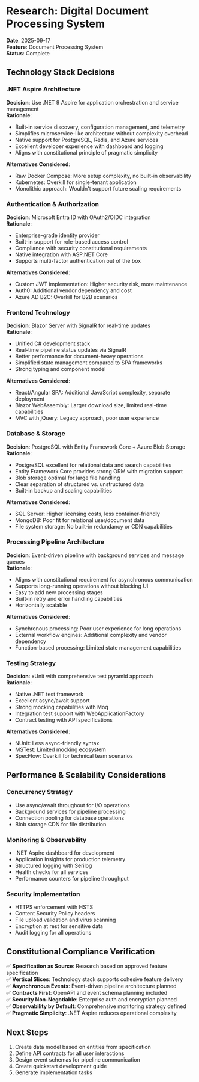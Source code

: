 # Research: Digital Document Processing System

**Date**: 2025-09-17  
**Feature**: Document Processing System  
**Status**: Complete  

## Technology Stack Decisions

### .NET Aspire Architecture
**Decision**: Use .NET 9 Aspire for application orchestration and service management  
**Rationale**: 
- Built-in service discovery, configuration management, and telemetry
- Simplifies microservice-like architecture without complexity overhead
- Native support for PostgreSQL, Redis, and Azure services
- Excellent developer experience with dashboard and logging
- Aligns with constitutional principle of pragmatic simplicity

**Alternatives Considered**:
- Raw Docker Compose: More setup complexity, no built-in observability
- Kubernetes: Overkill for single-tenant application
- Monolithic approach: Wouldn't support future scaling requirements

### Authentication & Authorization
**Decision**: Microsoft Entra ID with OAuth2/OIDC integration  
**Rationale**:
- Enterprise-grade identity provider
- Built-in support for role-based access control
- Compliance with security constitutional requirements
- Native integration with ASP.NET Core
- Supports multi-factor authentication out of the box

**Alternatives Considered**:
- Custom JWT implementation: Higher security risk, more maintenance
- Auth0: Additional vendor dependency and cost
- Azure AD B2C: Overkill for B2B scenarios

### Frontend Technology
**Decision**: Blazor Server with SignalR for real-time updates  
**Rationale**:
- Unified C# development stack
- Real-time pipeline status updates via SignalR
- Better performance for document-heavy operations
- Simplified state management compared to SPA frameworks
- Strong typing and component model

**Alternatives Considered**:
- React/Angular SPA: Additional JavaScript complexity, separate deployment
- Blazor WebAssembly: Larger download size, limited real-time capabilities
- MVC with jQuery: Legacy approach, poor user experience

### Database & Storage
**Decision**: PostgreSQL with Entity Framework Core + Azure Blob Storage  
**Rationale**:
- PostgreSQL excellent for relational data and search capabilities
- Entity Framework Core provides strong ORM with migration support
- Blob storage optimal for large file handling
- Clear separation of structured vs. unstructured data
- Built-in backup and scaling capabilities

**Alternatives Considered**:
- SQL Server: Higher licensing costs, less container-friendly
- MongoDB: Poor fit for relational user/document data
- File system storage: No built-in redundancy or CDN capabilities

### Processing Pipeline Architecture
**Decision**: Event-driven pipeline with background services and message queues  
**Rationale**:
- Aligns with constitutional requirement for asynchronous communication
- Supports long-running operations without blocking UI
- Easy to add new processing stages
- Built-in retry and error handling capabilities
- Horizontally scalable

**Alternatives Considered**:
- Synchronous processing: Poor user experience for long operations
- External workflow engines: Additional complexity and vendor dependency
- Function-based processing: Limited state management capabilities

### Testing Strategy
**Decision**: xUnit with comprehensive test pyramid approach  
**Rationale**:
- Native .NET test framework
- Excellent async/await support
- Strong mocking capabilities with Moq
- Integration test support with WebApplicationFactory
- Contract testing with API specifications

**Alternatives Considered**:
- NUnit: Less async-friendly syntax
- MSTest: Limited mocking ecosystem
- SpecFlow: Overkill for technical team scenarios

## Performance & Scalability Considerations

### Concurrency Strategy
- Use async/await throughout for I/O operations
- Background services for pipeline processing
- Connection pooling for database operations
- Blob storage CDN for file distribution

### Monitoring & Observability
- .NET Aspire dashboard for development
- Application Insights for production telemetry
- Structured logging with Serilog
- Health checks for all services
- Performance counters for pipeline throughput

### Security Implementation
- HTTPS enforcement with HSTS
- Content Security Policy headers
- File upload validation and virus scanning
- Encryption at rest for sensitive data
- Audit logging for all operations

## Constitutional Compliance Verification

✅ **Specification as Source**: Research based on approved feature specification  
✅ **Vertical Slices**: Technology stack supports cohesive feature delivery  
✅ **Asynchronous Events**: Event-driven pipeline architecture planned  
✅ **Contracts First**: OpenAPI and event schema planning included  
✅ **Security Non-Negotiable**: Enterprise auth and encryption planned  
✅ **Observability by Default**: Comprehensive monitoring strategy defined  
✅ **Pragmatic Simplicity**: .NET Aspire reduces operational complexity  

## Next Steps
1. Create data model based on entities from specification
2. Define API contracts for all user interactions
3. Design event schemas for pipeline communication
4. Create quickstart development guide
5. Generate implementation tasks